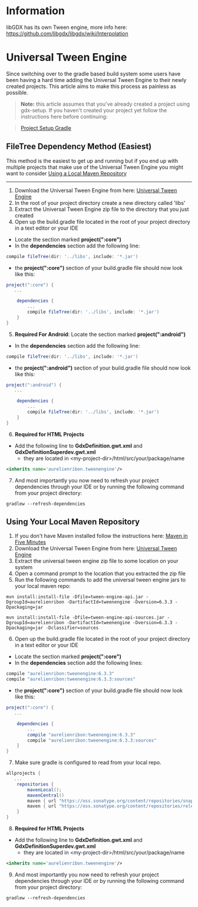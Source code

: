 # Information

libGDX has its own Tween engine, more info here: https://github.com/libgdx/libgdx/wiki/Interpolation

# Universal Tween Engine

Since switching over to the gradle based build system some users have been having a hard time adding the Universal Tween Engine to their newly created projects. This article aims to make this process as painless as possible.

> **Note:** this article assumes that you've already created a project using gdx-setup. If you haven't created your project yet follow the instructions here before continuing:

> [Project Setup Gradle](https://github.com/libgdx/libgdx/wiki/Project-Setup-Gradle)

## FileTree Dependency Method (Easiest)

This method is the easiest to get up and running but if you end up with multiple projects that make use of the Universal Tween Engine you might want to consider [Using a Local Maven Repository](#using-your-local-maven-repository)

---

1. Download the Universal Tween Engine from here: [Universal Tween Engine](https://code.google.com/p/java-universal-tween-engine/downloads/list)
2. In the root of your project directory create a new directory called 'libs'
3. Extract the Universal Tween Engine zip file to the directory that you just created
4. Open up the build.gradle file located in the root of your project directory in a text editor or your IDE
  * Locate the section marked **project(":core")**
  * In the **dependencies** section add the following line:
  ```groovy
  compile fileTree(dir: '../libs', include: '*.jar')
  ```
  * the **project(":core")** section of your build.gradle file should now look like this:

  ```groovy
  project(":core") {
     ...

      dependencies {
          ...
          compile fileTree(dir: '../libs', include: '*.jar')
      }
  }
  ```
5. **Required For Android**: Locate the section marked **project(":android")**
  * In the **dependencies** section add the following line:
  ```groovy
  compile fileTree(dir: '../libs', include: '*.jar')
  ```
  * the **project(":android")** section of your build.gradle file should now look like this:
  ```groovy
  project(":android") {
     ...

      dependencies {
          ...
          compile fileTree(dir: '../libs', include: '*.jar')
      }
  }
  ```
6. **Required for HTML Projects**
  * Add the following line to **GdxDefinition.gwt.xml** and **GdxDefinitionSuperdev.gwt.xml**
    * they are located in &lt;my-project-dir&gt;/html/src/your/package/name
  ```xml
<inherits name='aurelienribon.tweenengine'/>
  ```

7. And most importantly you now need to refresh your project dependencies through your IDE or by running the following command from your project directory:

  ```
  gradlew --refresh-dependencies
  ```

## Using Your Local Maven Repository

1. If you don't have Maven installed follow the instructions here: [Maven in Five Minutes]( http://maven.apache.org/guides/getting-started/maven-in-five-minutes.html)
2. Download the Universal Tween Engine from here: [Universal Tween Engine](https://code.google.com/p/java-universal-tween-engine/downloads/list)
3. Extract the universal tween engine zip file to some location on your system
4. Open a command prompt to the location that you extracted the zip file
5. Run the following commands to add the universal tween engine jars to your local maven repo:

  ```
mvn install:install-file -Dfile=tween-engine-api.jar -DgroupId=aurelienribon -DartifactId=tweenengine -Dversion=6.3.3 -Dpackaging=jar
  ```
  ```
mvn install:install-file -Dfile=tween-engine-api-sources.jar -DgroupId=aurelienribon -DartifactId=tweenengine -Dversion=6.3.3 -Dpackaging=jar -Dclassifier=sources
  ```
6. Open up the build.gradle file located in the root of your project directory in a text editor or your IDE
  * Locate the section marked **project(":core")**
  * In the **dependencies** section add the following lines:
  ```groovy
  compile "aurelienribon:tweenengine:6.3.3"
  compile "aurelienribon:tweenengine:6.3.3:sources"
  ```
  * the **project(":core")** section of your build.gradle file should now look like this:

  ```groovy
  project(":core") {
     ...

      dependencies {
          ...
          compile "aurelienribon:tweenengine:6.3.3"
          compile "aurelienribon:tweenengine:6.3.3:sources"
      }
  }
  ```

7. Make sure gradle is configured to read from your local repo. 

```groovy
allprojects {
   ...
    repositories {
        mavenLocal();
        mavenCentral()
        maven { url "https://oss.sonatype.org/content/repositories/snapshots/" }
        maven { url "https://oss.sonatype.org/content/repositories/releases/" }
    }
}
```

8. **Required for HTML Projects**
  * Add the following line to **GdxDefinition.gwt.xml** and **GdxDefinitionSuperdev.gwt.xml**
    * they are located in &lt;my-project-dir&gt;/html/src/your/package/name
  ```xml
<inherits name='aurelienribon.tweenengine'/>
  ```

9. And most importantly you now need to refresh your project dependencies through your IDE or by running the following command from your project directory:

  ```
  gradlew --refresh-dependencies
  ```